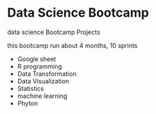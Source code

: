 # Data Science Bootcamp 
data science Bootcamp Projects

this bootcamp run about 4 months, 10 sprints
- Google sheet
- R programming
- Data Transformation
- Data Visualization
- Statistics
- machine learning
- Phyton
